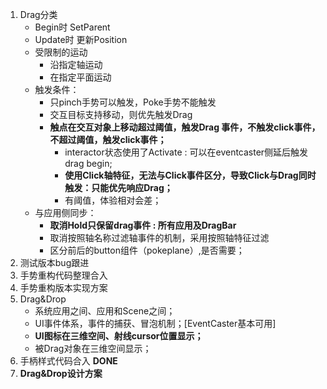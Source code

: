 1. Drag分类
   - Begin时 SetParent
   - Update时 更新Position
   - 受限制的运动
     - 沿指定轴运动
     - 在指定平面运动
   - 触发条件：
     - 只pinch手势可以触发，Poke手势不能触发
     - 交互目标支持移动，则优先触发Drag
     - **触点在交互对象上移动超过阈值，触发Drag 事件，不触发click事件，不超过阈值，触发click事件；**
       - interactor状态使用了Activate : 可以在eventcaster侧延后触发drag begin;
       - **使用Click轴特征，无法与Click事件区分，导致Click与Drag同时触发：只能优先响应Drag；** 
       - 有阈值，体验相对会差；  
   - 与应用侧同步：
     - **取消Hold只保留drag事件 : 所有应用及DragBar**
     - 取消按照轴名称过滤轴事件的机制，采用按照轴特征过滤
     - 区分前后的button组件（pokeplane）,是否需要；
2. 测试版本bug跟进
3. 手势重构代码整理合入
4. 手势重构版本实现方案
5. Drag&Drop
   - 系统应用之间、应用和Scene之间；
   - UI事件体系，事件的捕获、冒泡机制；[EventCaster基本可用]
   - **UI图标在三维空间、射线cursor位置显示；**
   - 被Drag对象在三维空间显示；
6. 手柄样式代码合入 **DONE** 
7. **Drag&Drop设计方案**


